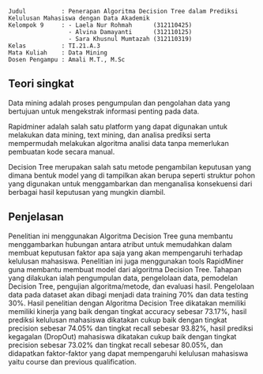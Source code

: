 ```
Judul          : Penerapan Algoritma Decision Tree dalam Prediksi Kelulusan Mahasiswa dengan Data Akademik
Kelompok 9     : - Laela Nur Rohmah      (312110425)
                 - Alvina Damayanti      (312110125)
                 - Sara Khusnul Mumtazah (312110319)
Kelas          : TI.21.A.3
Mata Kuliah    : Data Mining
Dosen Pengampu : Amali M.T., M.Sc
```
## Teori singkat
Data mining adalah proses pengumpulan dan pengolahan data yang bertujuan untuk mengekstrak informasi penting pada data.

Rapidminer adalah salah satu platform yang dapat digunakan untuk melakukan data mining, text mining, dan analisa prediksi 
serta mempermudah melakukan algoritma analisi data tanpa memerlukan pembuatan kode secara manual.

Decision Tree merupakan salah satu metode pengambilan keputusan yang dimana bentuk model yang di tampilkan akan berupa 
seperti struktur pohon yang digunakan untuk menggambarkan dan menganalisa konsekuensi dari berbagai hasil keputusan yang mungkin diambil.

## Penjelasan
Penelitian ini menggunakan Algoritma Decision Tree guna membantu menggambarkan hubungan antara atribut  untuk memudahkan 
dalam membuat keputusan faktor apa saja yang akan mempengaruhi terhadap  kelulusan mahasiswa. Penelitian ini juga menggunakan 
tools RapidMiner guna membantu membuat model dari algoritma Decision Tree. Tahapan yang dilakukan ialah pengumpulan data, pengelolaan data, 
pemodelan Decision Tree, pengujian algoritma/metode, dan evaluasi hasil. Pengelolaan data pada dataset akan dibagi menjadi data training 70% dan 
data testing 30%. Hasil penelitian dengan Algoritma Decision Tree dikatakan memiliki memiliki kinerja yang baik dengan tingkat accuracy sebesar 73.17%, 
hasil prediksi kelulusan mahasiswa dikatakan cukup baik dengan tingkat precision sebesar 74.05% dan tingkat recall sebesar 93.82%, 
hasil prediksi kegagalan (DropOut) mahasiswa dikatakan cukup baik dengan tingkat precision sebesar 73.02% dan tingkat recall sebesar 80.05%, 
dan didapatkan faktor-faktor yang dapat mempengaruhi kelulusan mahasiswa yaitu course  dan previous qualification.
